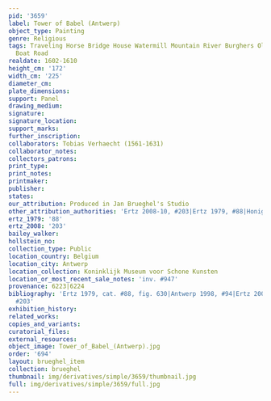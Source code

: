 ```yaml
---
pid: '3659'
label: Tower of Babel (Antwerp)
object_type: Painting
genre: Religious
tags: Traveling Horse Bridge House Watermill Mountain River Burghers Old_Testament
  Boat Road
realdate: 1602-1610
height_cm: '172'
width_cm: '225'
diameter_cm: 
plate_dimensions: 
support: Panel
drawing_medium: 
signature: 
signature_location: 
support_marks: 
further_inscription: 
collaborators: Tobias Verhaecht (1561-1631)
collaborator_notes: 
collectors_patrons: 
print_type: 
print_notes: 
printmaker: 
publisher: 
states: 
our_attribution: Produced in Jan Brueghel's Studio
other_attribution_authorities: 'Ertz 2008-10, #203|Ertz 1979, #88|Honig database'
ertz_1979: '88'
ertz_2008: '203'
bailey_walker: 
hollstein_no: 
collection_type: Public
location_country: Belgium
location_city: Antwerp
location_collection: Koninklijk Museum voor Schone Kunsten
location_or_most_recent_sale_notes: 'inv. #947'
provenance: 6223|6224
bibliography: 'Ertz 1979, cat. #88, fig. 630|Antwerp 1998, #94|Ertz 2008-10, cat.
  #203'
exhibition_history: 
related_works: 
copies_and_variants: 
curatorial_files: 
external_resources: 
object_image: Tower_of_Babel_(Antwerp).jpg
order: '694'
layout: brueghel_item
collection: brueghel
thumbnail: img/derivatives/simple/3659/thumbnail.jpg
full: img/derivatives/simple/3659/full.jpg
---
```

